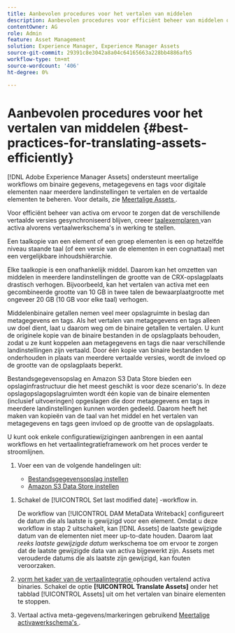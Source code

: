 ```yaml
---
title: Aanbevolen procedures voor het vertalen van middelen
description: Aanbevolen procedures voor efficiënt beheer van middelen om verschillende vertaalde versies te synchroniseren en vertaalworkflows te stroomlijnen.
contentOwner: AG
role: Admin
feature: Asset Management
solution: Experience Manager, Experience Manager Assets
source-git-commit: 29391c8e3042a8a04c64165663a228bb4886afb5
workflow-type: tm+mt
source-wordcount: '406'
ht-degree: 0%

---
```


# Aanbevolen procedures voor het vertalen van middelen {#best-practices-for-translating-assets-efficiently}

[!DNL Adobe Experience Manager Assets] ondersteunt meertalige workflows om binaire gegevens, metagegevens en tags voor digitale elementen naar meerdere landinstellingen te vertalen en de vertaalde elementen te beheren. Voor details, zie [ Meertalige Assets ](multilingual-assets.md).

Voor efficiënt beheer van activa om ervoor te zorgen dat de verschillende vertaalde versies gesynchroniseerd blijven, creeer [ taalexemplaren ](preparing-assets-for-translation.md) van activa alvorens vertaalwerkschema&#39;s in werking te stellen.

Een taalkopie van een element of een groep elementen is een op hetzelfde niveau staande taal (of een versie van de elementen in een cognattaal) met een vergelijkbare inhoudshiërarchie.

Elke taalkopie is een onafhankelijk middel. Daarom kan het omzetten van middelen in meerdere landinstellingen de grootte van de CRX-opslagplaats drastisch verhogen. Bijvoorbeeld, kan het vertalen van activa met een gecombineerde grootte van 10 GB in twee talen de bewaarplaatgrootte met ongeveer 20 GB (10 GB voor elke taal) verhogen.

Middelenbinaire getallen nemen veel meer opslagruimte in beslag dan metagegevens en tags. Als het vertalen van metagegevens en tags alleen uw doel dient, laat u daarom weg om de binaire getallen te vertalen. U kunt de originele kopie van de binaire bestanden in de opslagplaats behouden, zodat u ze kunt koppelen aan metagegevens en tags die naar verschillende landinstellingen zijn vertaald. Door één kopie van binaire bestanden te onderhouden in plaats van meerdere vertaalde versies, wordt de invloed op de grootte van de opslagplaats beperkt.

Bestandsgegevensopslag en Amazon S3 Data Store bieden een opslaginfrastructuur die het meest geschikt is voor deze scenario&#39;s. In deze opslagopslagopslagruimten wordt één kopie van de binaire elementen (inclusief uitvoeringen) opgeslagen die door metagegevens en tags in meerdere landinstellingen kunnen worden gedeeld. Daarom heeft het maken van kopieën van de taal van het middel en het vertalen van metagegevens en tags geen invloed op de grootte van de opslagplaats.

U kunt ook enkele configuratiewijzigingen aanbrengen in een aantal workflows en het vertaalintegratieframework om het proces verder te stroomlijnen.

1. Voer een van de volgende handelingen uit:

   * [Bestandsgegevensopslag instellen](/help/sites-deploying/data-store-config.md)
   * [Amazon S3 Data Store instellen](/help/sites-deploying/data-store-config.md)

<!--
1. Disable the [DAM MetaData Write-back](/help/sites-administering/workflow-offloader.md#disable-offloading) workflow.

   As the name suggests, the [!UICONTROL DAM Metadata Writeback] workflow rewrites the metadata to the binary file. Because the metadata changes after translation, writing it back to the binary file generates a different binary for a language copy.

   >[!NOTE]
   >
   >Disabling the [!UICONTROL DAM MetaData Writeback] workflow turns off XMP metadata write-back on asset binaries. Consequently, future metadata changes are no longer be saved within the assets. Evaluate the consequences before disabling this workflow.
-->

1. Schakel de [!UICONTROL Set last modified date] -workflow in.

   De workflow van [!UICONTROL DAM MetaData Writeback] configureert de datum die als laatste is gewijzigd voor een element. Omdat u deze workflow in stap 2 uitschakelt, kan [!DNL Assets] de laatste gewijzigde datum van de elementen niet meer up-to-date houden. Daarom laat *reeks laatste gewijzigde datum* werkschema toe om ervoor te zorgen dat de laatste gewijzigde data van activa bijgewerkt zijn. Assets met verouderde datums die als laatste zijn gewijzigd, kan fouten veroorzaken.

1. [ vorm het kader van de vertaalintegratie ](/help/sites-administering/tc-tic.md) ophouden vertalend activa binaries. Schakel de optie **[!UICONTROL Translate Assets]** onder het tabblad [!UICONTROL Assets] uit om het vertalen van binaire elementen te stoppen.
1. Vertaal activa meta-gegevens/markeringen gebruikend [ Meertalige activawerkschema&#39;s ](multilingual-assets.md).
